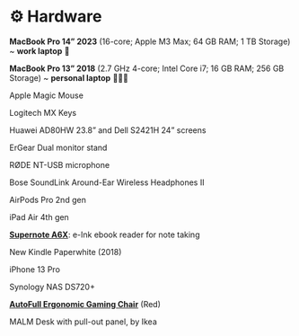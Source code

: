 # ⚙️ Hardware

**MacBook Pro 14” 2023** (16-core; Apple M3 Max; 64 GB RAM; 1 TB Storage) ~ **work laptop** 💼

**MacBook Pro 13” 2018** (2.7 GHz 4-core; Intel Core i7; 16 GB RAM; 256 GB Storage) ~ **personal laptop** 👩🏻‍💻

Apple Magic Mouse

Logitech MX Keys

Huawei AD80HW 23.8” and Dell S2421H 24” screens

ErGear Dual monitor stand

RØDE NT-USB microphone

Bose SoundLink Around-Ear Wireless Headphones II

AirPods Pro 2nd gen

iPad Air 4th gen

**[Supernote A6X](https://supernote.eu/produit/bundle-a6x/)**: e-Ink ebook reader for note taking

New Kindle Paperwhite (2018)

iPhone 13 Pro

Synology NAS DS720+

**[AutoFull Ergonomic Gaming Chair](https://autofull.com/)** (Red)

MALM Desk with pull-out panel, by Ikea
